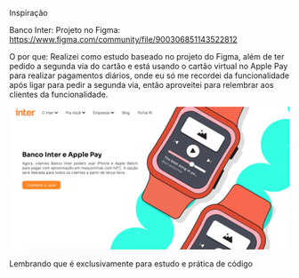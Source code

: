 Inspiração

Banco Inter:
Projeto no Figma: https://www.figma.com/community/file/900306851143522812


O por que:
Realizei como estudo baseado no projeto do Figma, além de ter pedido a segunda via do cartão e está usando o cartão virtual no Apple Pay para realizar pagamentos diários, onde eu só me recordei da funcionalidade após ligar para pedir a segunda via, então aproveitei para relembrar aos clientes da funcionalidade.

<img src="assets/inter.jpg">



Lembrando que é exclusivamente para estudo e prática de código
